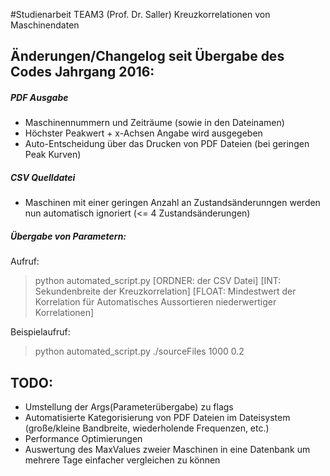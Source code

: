 #Studienarbeit TEAM3 (Prof. Dr. Saller) 
Kreuzkorrelationen von Maschinendaten

Änderungen/Changelog seit Übergabe des Codes Jahrgang 2016: 
-
##### PDF Ausgabe
+ Maschinennummern und Zeiträume (sowie in den Dateinamen)
+ Höchster Peakwert + x-Achsen Angabe wird ausgegeben
+ Auto-Entscheidung über das Drucken von PDF Dateien (bei geringen Peak Kurven)

##### CSV Quelldatei
- Maschinen mit einer geringen Anzahl an Zustandsänderunngen werden nun automatisch ignoriert (<= 4 Zustandsänderungen)

##### Übergabe von Parametern: 
Aufruf: 
> python automated_script.py [ORDNER: der CSV Datei] [INT: Sekundenbreite der Kreuzkorrelation] [FLOAT: Mindestwert der Korrelation für Automatisches Aussortieren niederwertiger Korrelationen]

Beispielaufruf: 
>python automated_script.py ./sourceFiles 1000 0.2


TODO: 
-
- Umstellung der Args(Parameterübergabe) zu flags
- Automatisierte Kategorisierung von PDF Dateien im Dateisystem (große/kleine Bandbreite, wiederholende Frequenzen, etc.)
- Performance Optimierungen
- Auswertung des MaxValues zweier Maschinen in eine Datenbank um mehrere Tage einfacher vergleichen zu können

